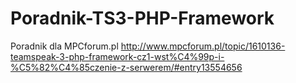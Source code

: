 # Poradnik-TS3-PHP-Framework
Poradnik dla MPCforum.pl
http://www.mpcforum.pl/topic/1610136-teamspeak-3-php-framework-cz1-wst%C4%99p-i-%C5%82%C4%85czenie-z-serwerem/#entry13554656
